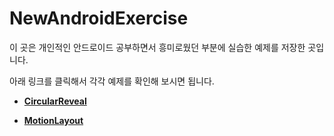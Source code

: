 # NewAndroidExercise

이 곳은 개인적인 안드로이드 공부하면서 흥미로웠던 부분에  실습한 예제를 저장한 곳입니다.

아래 링크를 클릭해서 각각 예제를 확인해 보시면 됩니다.

- [**CircularReveal**](https://github.com/kangmin1012/NewAndroidExercise/tree/CircularRevealAnimation)

- [**MotionLayout**](https://github.com/kangmin1012/NewAndroidExercise/tree/MotionLayout)
